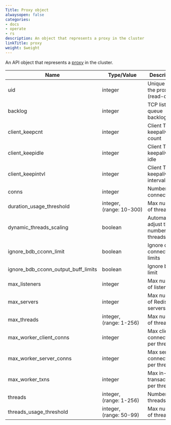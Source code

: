 ```yaml
---
Title: Proxy object
alwaysopen: false
categories:
- docs
- operate
- rs
description: An object that represents a proxy in the cluster
linkTitle: proxy
weight: $weight
---
```


An API object that represents a [proxy](https://en.wikipedia.org/wiki/Proxy_server) in the cluster.

| Name | Type/Value | Description |
|------|------------|-------------|
| uid | integer | Unique ID of the proxy (read-only) |
| backlog | integer | TCP listen queue backlog |
| client_keepcnt | integer | Client TCP keepalive count |
| client_keepidle | integer | Client TCP keepalive idle |
| client_keepintvl | integer | Client TCP keepalive interval |
| conns | integer | Number of connections |
| duration_usage_threshold | integer, <nobr>(range: 10-300)</nobr> | Max number of threads |
| dynamic_threads_scaling | boolean | Automatically adjust the number of threads|
| ignore_bdb_cconn_limit | boolean | Ignore client connection limits |
| ignore_bdb_cconn_output_buff_limits | boolean | Ignore buffer limit |
| max_listeners | integer | Max number of listeners |
| max_servers | integer | Max number of Redis servers |
| max_threads | integer, <nobr>(range: 1-256)</nobr> | Max number of threads |
| max_worker_client_conns | integer | Max client connections per thread |
| max_worker_server_conns | integer | Max server connections per thread |
| max_worker_txns | integer | Max in-flight transactions per thread |
| threads | integer, <nobr>(range: 1-256)</nobr> | Number of threads |
| threads_usage_threshold | integer, <nobr>(range: 50-99)</nobr> | Max number of threads |
